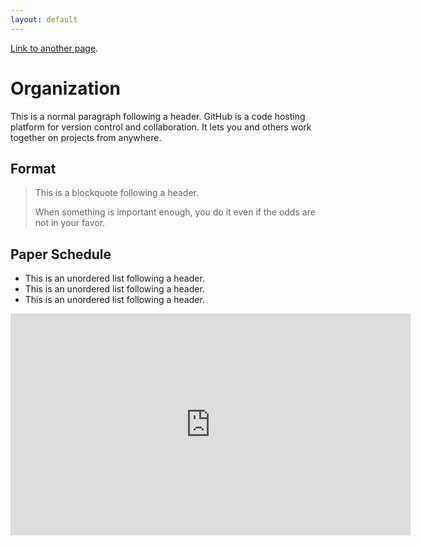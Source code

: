 ```yaml
---
layout: default
---
```



[Link to another page](./another-page.html).


# Organization

This is a normal paragraph following a header. GitHub is a code hosting platform for version control and collaboration. It lets you and others work together on projects from anywhere.

## Format

> This is a blockquote following a header.
>
> When something is important enough, you do it even if the odds are not in your favor.

## Paper Schedule

*   This is an unordered list following a header.
*   This is an unordered list following a header.
*   This is an unordered list following a header.


<iframe src="https://docs.google.com/forms/d/e/1FAIpQLScLvZgBNdJPySiHizLnQPhOtnB6ud8IL1FWHvrZgij6RQ19uA/viewform?embedded=true" width="640" height="355" frameborder="0" marginheight="0" marginwidth="0">Loading…</iframe>